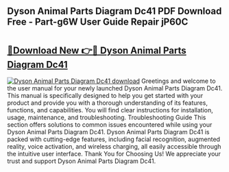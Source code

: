 ## Dyson Animal Parts Diagram Dc41 PDF Download Free - Part-g6W User Guide Repair jP60C

# <h2><a href="http://dfhvt2z.blite.top/?on=Dyson+Animal+Parts+Diagram+Dc41">🔗Download New 👉🔴 Dyson Animal Parts Diagram Dc41</a></h2>

[![Dyson Animal Parts Diagram Dc41 download](https://i.imgur.com/lujVjoI.png)](http://dfhvt2z.blite.top/?on=Dyson+Animal+Parts+Diagram+Dc41)
Greetings and welcome to the user manual for your newly launched Dyson Animal Parts Diagram Dc41. This manual is specifically designed to help you get started with your product and provide you with a thorough understanding of its features, functions, and capabilities. You will find clear instructions for installation, usage, maintenance, and troubleshooting. Troubleshooting Guide This section offers solutions to common issues encountered while using your Dyson Animal Parts Diagram Dc41. Dyson Animal Parts Diagram Dc41 is packed with cutting-edge features, including facial recognition, augmented reality, voice activation, and wireless charging, all easily accessible through the intuitive user interface. Thank You for Choosing Us! We appreciate your trust and support Dyson Animal Parts Diagram Dc41.
